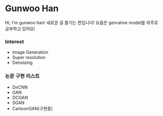 # Gunwoo Han

Hi, I'm gunwoo han!
새로운 걸 즐기는 편입니다!
요즘은 genrative model를 위주로 공부하고 있어요!


### Interest
- Image Generation
- Super resolution
- Denoising

### 논문 구현 리스트
- DnCNN
- GAN
- DCGAN
- SGAN
- CartoonGAN(구현중)



